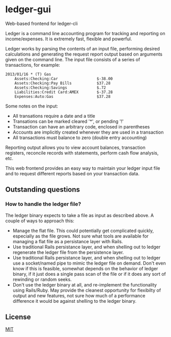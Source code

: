 ledger-gui
==========

Web-based frontend for ledger-cli

Ledger is a command line accounting program for tracking and reporting on income/expenses. It is extremely fast, flexible and powerful.

Ledger works by parsing the contents of an input file, performing desired calculations and generating the request report output based on arguments given on the command line. The input file consists of a series of transactions, for example:

```
2013/01/16 * (T) Gas
    Assets:Checking:Car                 $-38.00
    Assets:Checking:Pay Bills           $37.28
    Assets:Checking:Savings             $.72
    Liabilities:Credit Card:AMEX        $-37.28
    Expenses:Auto:Gas                   $37.28
```

Some notes on the input:

  - All transations require a date and a title
  - Transations can be marked cleared '*', or pending '!'
  - Transaction can have an arbitrary code, enclosed in parentheses
  - Accounts are implicitly created whenever they are used in a transaction
  - All transactions must balance to zero (double entry accounting)

Reporting output allows you to view account balances, transaction registers, reconcile records with statements, perform cash flow analysis, etc.

This web frontend provides an easy way to maintain your ledger input file and to request different reports based on your transaction data.

Outstanding questions
---------------------

### How to handle the ledger file?
The ledger binary expects to take a file as input as described above. A couple of ways to approach this:

  - Manage the flat file. This could potentially get complicated quickly, especially as the file grows. Not sure what tools are available for managing a flat file as a persistance layer with Rails.
  - Use traditional Rails persistance layer, and when shelling out to ledger regenerate the ledger file from the persistence layer.
  - Use traditional Rails persistance layer, and when shelling out to ledger use a socket/named pipe to mimic the ledger file on demand. Don't even know if this is feasible, somewhat depends on the behavior of ledger binary, if it just does a single pass scan of the file or if it does any sort of rewinding or random seeks.
  - Don't use the ledger binary at all, and re-implement the functionality using Rails/Ruby. May provide the cleanest opportunity for flexibilty of output and new features, not sure how much of a performance difference it would be against shelling to the ledger binary.

License
-------

[MIT](http://opensource.org/licenses/MIT)
